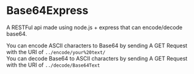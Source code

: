 # Base64Express
A RESTFul api made using node.js + express that can encode/decode base64.

You can encode ASCII characters to Base64 by sending A GET Request with the URI of `../encode/your%20text/`\
You can decode Base64 to ASCII characters by sending A GET Request with the URI of `../decode/Base64Text`
